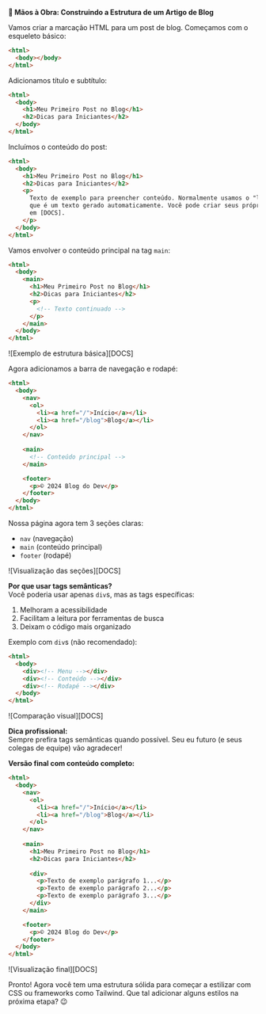 

**🚀 Mãos à Obra: Construindo a Estrutura de um Artigo de Blog**

Vamos criar a marcação HTML para um post de blog. Começamos com o esqueleto básico:

```html
<html>
  <body></body>
</html>
```

Adicionamos título e subtítulo:

```html
<html>
  <body>
    <h1>Meu Primeiro Post no Blog</h1>
    <h2>Dicas para Iniciantes</h2>
  </body>
</html>
```

Incluímos o conteúdo do post:

```html
<html>
  <body>
    <h1>Meu Primeiro Post no Blog</h1>
    <h2>Dicas para Iniciantes</h2>
    <p>
      Texto de exemplo para preencher conteúdo. Normalmente usamos o "lorem ipsum",
      que é um texto gerado automaticamente. Você pode criar seus próprios textos
      em [DOCS].
    </p>
  </body>
</html>
```

Vamos envolver o conteúdo principal na tag `main`:

```html
<html>
  <body>
    <main>
      <h1>Meu Primeiro Post no Blog</h1>
      <h2>Dicas para Iniciantes</h2>
      <p>
        <!-- Texto continuado -->
      </p>
    </main>
  </body>
</html>
```

![Exemplo de estrutura básica][DOCS]

Agora adicionamos a barra de navegação e rodapé:

```html
<html>
  <body>
    <nav>
      <ol>
        <li><a href="/">Início</a></li>
        <li><a href="/blog">Blog</a></li>
      </ol>
    </nav>
    
    <main>
      <!-- Conteúdo principal -->
    </main>

    <footer>
      <p>© 2024 Blog do Dev</p>
    </footer>
  </body>
</html>
```

Nossa página agora tem 3 seções claras:
- `nav` (navegação)
- `main` (conteúdo principal)
- `footer` (rodapé)

![Visualização das seções][DOCS]

**Por que usar tags semânticas?**  
Você poderia usar apenas `div`s, mas as tags específicas:

1. Melhoram a acessibilidade
2. Facilitam a leitura por ferramentas de busca
3. Deixam o código mais organizado

Exemplo com `div`s (não recomendado):

```html
<html>
  <body>
    <div><!-- Menu --></div>
    <div><!-- Conteúdo --></div>
    <div><!-- Rodapé --></div>
  </body>
</html>
```

![Comparação visual][DOCS]

**Dica profissional:**  
Sempre prefira tags semânticas quando possível. Seu eu futuro (e seus colegas de equipe) vão agradecer!

**Versão final com conteúdo completo:**

```html
<html>
  <body>
    <nav>
      <ol>
        <li><a href="/">Início</a></li>
        <li><a href="/blog">Blog</a></li>
      </ol>
    </nav>
    
    <main>
      <h1>Meu Primeiro Post no Blog</h1>
      <h2>Dicas para Iniciantes</h2>
      
      <div>
        <p>Texto de exemplo parágrafo 1...</p>
        <p>Texto de exemplo parágrafo 2...</p>
        <p>Texto de exemplo parágrafo 3...</p>
      </div>
    </main>

    <footer>
      <p>© 2024 Blog do Dev</p>
    </footer>
  </body>
</html>
```

![Visualização final][DOCS]

Pronto! Agora você tem uma estrutura sólida para começar a estilizar com CSS ou frameworks como Tailwind. Que tal adicionar alguns estilos na próxima etapa? 😉